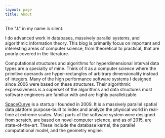 ```yaml
---
layout: page
title: About
---
```



The "J." in my name is silent. 

I do advanced work in databases, massively parallel systems, and algorithmic information theory. This blog is primarily focus on important and interesting areas of computer science, from theoretical to practical, that are poorly covered in the literature.

Computational structures and algorithms for hyperdimensional interval data types are a specialty of mine. Think of it as a computer science where the primitive operands are hyper-rectangles of arbitrary dimensionality instead of integers. Many of the high performance software systems I designed since 2006 were based on these structures. Their algorithmic expressiveness is a superset of the algorithms and data structures most software engineers are familiar with and are highly parallelizable.

[SpaceCurve](http://www.spacecurve.com) is a startup I founded in 2009. It is a massively parallel spatial data platform purpose-built to index and analyze the physical world in real-time at extreme scales. Most parts of the software system were designed from scratch, are based on novel computer science, and as of 2015, are state-of-the-art. These include the database kernel, the parallel computational model, and the geometry engine. 


